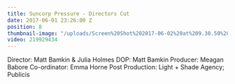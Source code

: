 ```yaml
---
title: Suncorp Pressure - Directors Cut
date: 2017-06-01 23:26:00 Z
position: 8
thumbnail-image: "/uploads/Screen%20Shot%202017-06-02%20at%209.30.50%20am.png"
video: 219929434
---
```


Director: Matt Bamkin & Julia Holmes
DOP: Matt Bamkin
Producer: Meagan Babore
Co-ordinator: Emma Horne
Post Production: Light + Shade 
Agency; Publicis